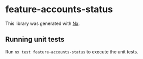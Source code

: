 # feature-accounts-status

This library was generated with [Nx](https://nx.dev).

## Running unit tests

Run `nx test feature-accounts-status` to execute the unit tests.
